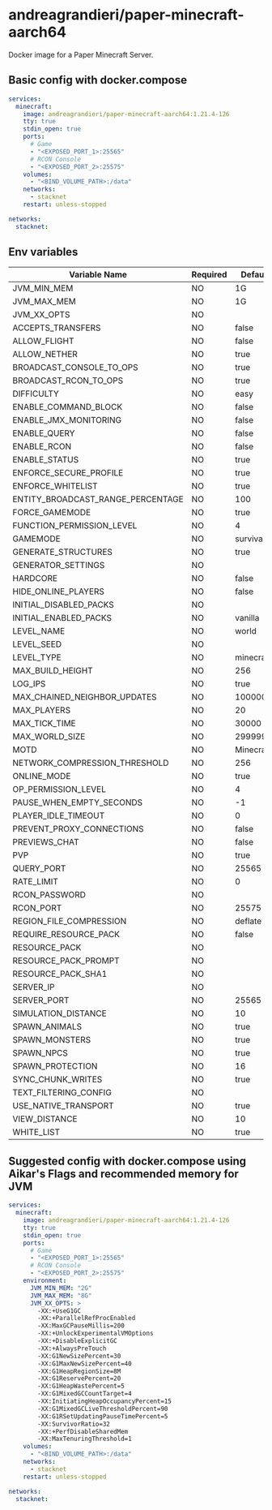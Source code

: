 # andreagrandieri/paper-minecraft-aarch64

Docker image for a Paper Minecraft Server.

## Basic config with docker.compose

```yaml
services:
  minecraft:
    image: andreagrandieri/paper-minecraft-aarch64:1.21.4-126
    tty: true
    stdin_open: true
    ports:
      # Game
      - "<EXPOSED_PORT_1>:25565"
      # RCON Console
      - "<EXPOSED_PORT_2>:25575"
    volumes:
      - "<BIND_VOLUME_PATH>:/data"
    networks:
      - stacknet
    restart: unless-stopped

networks:
  stacknet:
```

## Env variables

| Variable Name                     | Required | Default Value    |
| --------------------------------- | -------- | ---------------- |
| JVM_MIN_MEM                       | NO       | 1G               |
| JVM_MAX_MEM                       | NO       | 1G               |
| JVM_XX_OPTS                       | NO       |                  |
| ACCEPTS_TRANSFERS                 | NO       | false            |
| ALLOW_FLIGHT                      | NO       | false            |
| ALLOW_NETHER                      | NO       | true             |
| BROADCAST_CONSOLE_TO_OPS          | NO       | true             |
| BROADCAST_RCON_TO_OPS             | NO       | true             |
| DIFFICULTY                        | NO       | easy             |
| ENABLE_COMMAND_BLOCK              | NO       | false            |
| ENABLE_JMX_MONITORING             | NO       | false            |
| ENABLE_QUERY                      | NO       | false            |
| ENABLE_RCON                       | NO       | false            |
| ENABLE_STATUS                     | NO       | true             |
| ENFORCE_SECURE_PROFILE            | NO       | true             |
| ENFORCE_WHITELIST                 | NO       | true             |
| ENTITY_BROADCAST_RANGE_PERCENTAGE | NO       | 100              |
| FORCE_GAMEMODE                    | NO       | true             |
| FUNCTION_PERMISSION_LEVEL         | NO       | 4                |
| GAMEMODE                          | NO       | survival         |
| GENERATE_STRUCTURES               | NO       | true             |
| GENERATOR_SETTINGS                | NO       |                  |
| HARDCORE                          | NO       | false            |
| HIDE_ONLINE_PLAYERS               | NO       | false            |
| INITIAL_DISABLED_PACKS            | NO       |                  |
| INITIAL_ENABLED_PACKS             | NO       | vanilla          |
| LEVEL_NAME                        | NO       | world            |
| LEVEL_SEED                        | NO       |                  |
| LEVEL_TYPE                        | NO       | minecraft:normal |
| MAX_BUILD_HEIGHT                  | NO       | 256              |
| LOG_IPS                           | NO       | true             |
| MAX_CHAINED_NEIGHBOR_UPDATES      | NO       | 1000000          |
| MAX_PLAYERS                       | NO       | 20               |
| MAX_TICK_TIME                     | NO       | 30000            |
| MAX_WORLD_SIZE                    | NO       | 29999984         |
| MOTD                              | NO       | Minecraft Server |
| NETWORK_COMPRESSION_THRESHOLD     | NO       | 256              |
| ONLINE_MODE                       | NO       | true             |
| OP_PERMISSION_LEVEL               | NO       | 4                |
| PAUSE_WHEN_EMPTY_SECONDS          | NO       | -1               |
| PLAYER_IDLE_TIMEOUT               | NO       | 0                |
| PREVENT_PROXY_CONNECTIONS         | NO       | false            |
| PREVIEWS_CHAT                     | NO       | false            |
| PVP                               | NO       | true             |
| QUERY_PORT                        | NO       | 25565            |
| RATE_LIMIT                        | NO       | 0                |
| RCON_PASSWORD                     | NO       |                  |
| RCON_PORT                         | NO       | 25575            |
| REGION_FILE_COMPRESSION           | NO       | deflate          |
| REQUIRE_RESOURCE_PACK             | NO       | false            |
| RESOURCE_PACK                     | NO       |                  |
| RESOURCE_PACK_PROMPT              | NO       |                  |
| RESOURCE_PACK_SHA1                | NO       |                  |
| SERVER_IP                         | NO       |                  |
| SERVER_PORT                       | NO       | 25565            |
| SIMULATION_DISTANCE               | NO       | 10               |
| SPAWN_ANIMALS                     | NO       | true             |
| SPAWN_MONSTERS                    | NO       | true             |
| SPAWN_NPCS                        | NO       | true             |
| SPAWN_PROTECTION                  | NO       | 16               |
| SYNC_CHUNK_WRITES                 | NO       | true             |
| TEXT_FILTERING_CONFIG             | NO       |                  |
| USE_NATIVE_TRANSPORT              | NO       | true             |
| VIEW_DISTANCE                     | NO       | 10               |
| WHITE_LIST                        | NO       | true             |

## Suggested config with docker.compose using Aikar's Flags and recommended memory for JVM

```yaml
services:
  minecraft:
    image: andreagrandieri/paper-minecraft-aarch64:1.21.4-126
    tty: true
    stdin_open: true
    ports:
      # Game
      - "<EXPOSED_PORT_1>:25565"
      # RCON Console
      - "<EXPOSED_PORT_2>:25575"
    environment:
      JVM_MIN_MEM: "2G"
      JVM_MAX_MEM: "8G"
      JVM_XX_OPTS: >
        -XX:+UseG1GC
        -XX:+ParallelRefProcEnabled
        -XX:MaxGCPauseMillis=200
        -XX:+UnlockExperimentalVMOptions
        -XX:+DisableExplicitGC
        -XX:+AlwaysPreTouch
        -XX:G1NewSizePercent=30
        -XX:G1MaxNewSizePercent=40
        -XX:G1HeapRegionSize=8M
        -XX:G1ReservePercent=20
        -XX:G1HeapWastePercent=5
        -XX:G1MixedGCCountTarget=4
        -XX:InitiatingHeapOccupancyPercent=15
        -XX:G1MixedGCLiveThresholdPercent=90
        -XX:G1RSetUpdatingPauseTimePercent=5
        -XX:SurvivorRatio=32
        -XX:+PerfDisableSharedMem
        -XX:MaxTenuringThreshold=1
    volumes:
      - "<BIND_VOLUME_PATH>:/data"
    networks:
      - stacknet
    restart: unless-stopped

networks:
  stacknet:
```
